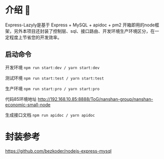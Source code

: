 <!--
 * @Descripttion: 
 * @Author: kongchao
 * @Date: 2023-02-08 16:15:03
 * @LastEditors: kongchao
 * @LastEditTime: 2023-02-16 17:18:19
-->
# 介绍 📖
Express-Lazyly是基于 Express + MySQL + apidoc + pm2 开箱即用的node框架，另外本项目还封装了控制层、sql、接口路由、开发环境生产环境区分，在一定程度上节省您的开发效率。


## 启动命令

开发环境
`npm run start:dev / yarn start:dev `

测试环境
`npm run start:test / yarn start:test`

生产环境
`npm run start:pro / yarn start:pro `

代码85环境地址
http://192.168.10.85:8888/ToG/nanshan-group/nanshan-economic-small-node

 生成接口文档
`npm run apidoc / yarn apidoc`


# 封装参考
https://github.com/bezkoder/nodejs-express-mysql